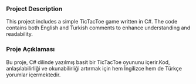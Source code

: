 ### Project Description
This project includes a simple TicTacToe game written in C#. The code contains both English and Turkish comments to enhance understanding and readability.  

### Proje Açıklaması
Bu proje, C# dilinde yazılmış basit bir TicTacToe oyununu içerir.Kod, anlaşılabilirliği ve okunabilirliği artırmak için hem İngilizce hem de Türkçe yorumlar içermektedir.  
